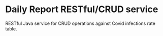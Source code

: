 # Daily Report RESTful/CRUD service

RESTful Java service for CRUD operations against Covid infections rate table.

